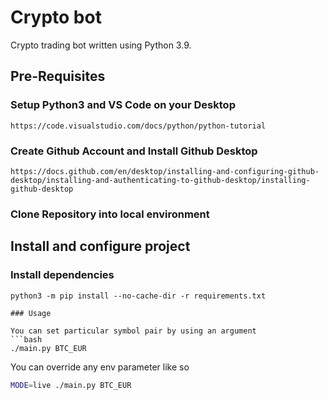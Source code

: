 # Crypto bot

Crypto trading bot written using Python 3.9. 

## Pre-Requisites

### Setup Python3 and VS Code on your Desktop
```
https://code.visualstudio.com/docs/python/python-tutorial
```
### Create Github Account and Install Github Desktop
```
https://docs.github.com/en/desktop/installing-and-configuring-github-desktop/installing-and-authenticating-to-github-desktop/installing-github-desktop
```
### Clone Repository into local environment

## Install and configure project

### Install dependencies

```For Mac OS
python3 -m pip install --no-cache-dir -r requirements.txt

### Usage

You can set particular symbol pair by using an argument
```bash
./main.py BTC_EUR
```

You can override any env parameter like so
```bash
MODE=live ./main.py BTC_EUR
```
